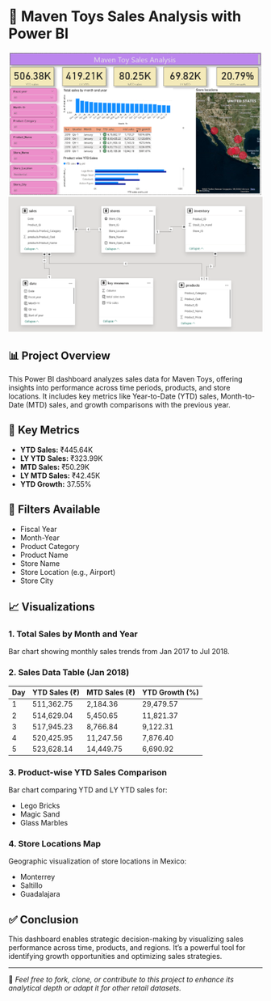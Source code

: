 # 🧸 Maven Toys Sales Analysis with Power BI
![Dashboard](https://github.com/Vinayaak42/Maven-Toys-Sales-analysis-using-power-bi/blob/main/Maven_Toys_Dashboard.png)
![SCHEMA MODEL VIEW](https://github.com/Vinayaak42/Maven-Toys-Sales-analysis-using-power-bi/blob/main/MODEL_VIEW.png)

## 📊 Project Overview
This Power BI dashboard analyzes sales data for Maven Toys, offering insights into performance across time periods, products, and store locations. It includes key metrics like Year-to-Date (YTD) sales, Month-to-Date (MTD) sales, and growth comparisons with the previous year.

## 📌 Key Metrics
- **YTD Sales:** ₹445.64K
- **LY YTD Sales:** ₹323.99K
- **MTD Sales:** ₹50.29K
- **LY MTD Sales:** ₹42.45K
- **YTD Growth:** 37.55%

## 🧰 Filters Available
- Fiscal Year
- Month-Year
- Product Category
- Product Name
- Store Name
- Store Location (e.g., Airport)
- Store City

## 📈 Visualizations

### 1. Total Sales by Month and Year
Bar chart showing monthly sales trends from Jan 2017 to Jul 2018.

### 2. Sales Data Table (Jan 2018)
| Day | YTD Sales (₹) | MTD Sales (₹) | YTD Growth (%) |
|-----|---------------|---------------|----------------|
| 1   | 511,362.75    | 2,184.36      | 29,479.57      |
| 2   | 514,629.04    | 5,450.65      | 11,821.37      |
| 3   | 517,945.23    | 8,766.84      | 9,122.31       |
| 4   | 520,425.95    | 11,247.56     | 7,876.40       |
| 5   | 523,628.14    | 14,449.75     | 6,690.92       |

### 3. Product-wise YTD Sales Comparison
Bar chart comparing YTD and LY YTD sales for:
- Lego Bricks
- Magic Sand
- Glass Marbles

### 4. Store Locations Map
Geographic visualization of store locations in Mexico:
- Monterrey
- Saltillo
- Guadalajara

## ✅ Conclusion
This dashboard enables strategic decision-making by visualizing sales performance across time, products, and regions. It’s a powerful tool for identifying growth opportunities and optimizing sales strategies.

---

📁 *Feel free to fork, clone, or contribute to this project to enhance its analytical depth or adapt it for other retail datasets.*
